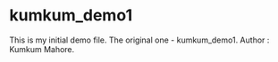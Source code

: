 # kumkum_demo1
This is my initial demo file.
The original one - kumkum_demo1.
Author : Kumkum Mahore.
